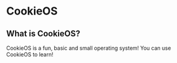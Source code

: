 CookieOS
========

What is CookieOS?
-----------------

CookieOS is a fun, basic and small operating system! You can use CookieOS to learn!
